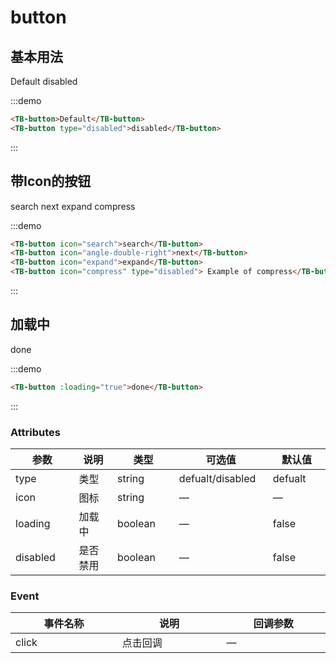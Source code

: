 <style>
th{
  width: 189px
}
</style>
<script>
 export default {
    methods: {
    }
  }
</script>
# button
## 基本用法
<div class="code_inline">
  <TB-button>Default</TB-button>
  <TB-button type="disabled">disabled</TB-button>
</div>

:::demo
```html
<TB-button>Default</TB-button>
<TB-button type="disabled">disabled</TB-button>
```
:::

## 带Icon的按钮
<div class="code_inline">
  <TB-button icon="search">search</TB-button>
  <TB-button icon="angle-double-right">next</TB-button>
  <TB-button icon="expand">expand</TB-button>
  <TB-button icon="compress" type="disabled">compress</TB-button>
</div>

:::demo
```html
<TB-button icon="search">search</TB-button>
<TB-button icon="angle-double-right">next</TB-button>
<TB-button icon="expand">expand</TB-button>
<TB-button icon="compress" type="disabled"> Example of compress</TB-button>
```
:::

## 加载中
<div class="code_inline">
  <TB-button :loading="true">done</TB-button>
</div>

:::demo
```html
<TB-button :loading="true">done</TB-button>
```
:::

### Attributes
| 参数       | 说明                                 | 类型      | 可选值       | 默认值   |
|---------- |------------------------------------  |---------- |------------- |-------- |
|type       |	类型                                 |	string   |	defualt/disabled           |	defualt       |
|icon	      | 图标                                 |	string    |	—  |	— |
|loading    |	加载中                            |	boolean    |	—             |	false      |
|disabled   |	是否禁用                            |	boolean   |	—	            | false   |

### Event
| 事件名称      | 说明       | 回调参数   |
|------------- |----------- |---------  |
|click         |点击回调| —  |